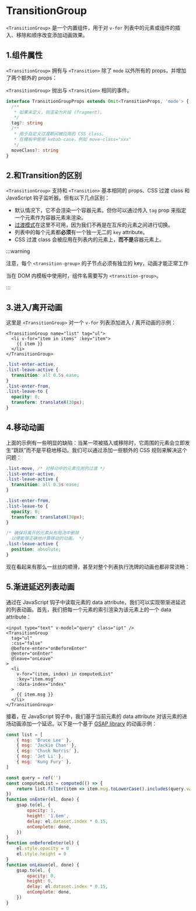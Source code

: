 # TransitionGroup

`<TransitionGroup>` 是一个内置组件，用于对 `v-for` 列表中的元素或组件的插入、移除和顺序改变添加动画效果。



## 1.组件属性

`<TransitionGroup>` 拥有与 `<Transition>` 除了 `mode` 以外所有的 props，并增加了两个额外的 props：

`<TransitionGroup>` 抛出与 `<Transition>` 相同的事件。

```ts
interface TransitionGroupProps extends Omit<TransitionProps, 'mode'> {
  /**
   * 如果未定义，则渲染为片段 (fragment)。
   */
  tag?: string
  /**
   * 用于自定义过渡期间被应用的 CSS class。
   * 在模板中使用 kebab-case，例如 move-class="xxx"
   */
  moveClass?: string
}
```





## 2.和Transition的区别

`<TransitionGroup>` 支持和 `<Transition>` 基本相同的 props、CSS 过渡 class 和 JavaScript 钩子监听器，但有以下几点区别：

- 默认情况下，它不会渲染一个容器元素。但你可以通过传入 `tag` prop 来指定一个元素作为容器元素来渲染。
- [过渡模式](https://cn.vuejs.org/guide/built-ins/transition.html#transition-modes)在这里不可用，因为我们不再是在互斥的元素之间进行切换。
- 列表中的每个元素都**必须**有一个独一无二的 `key` attribute。
- CSS 过渡 class 会被应用在列表内的元素上，**而不是**容器元素上。

:::warning

注意，每个 `<transition-group>` 的子节点必须有独立的 key，动画才能正常工作

当在 DOM 内模板中使用时，组件名需要写为 `<transition-group>`。

:::



## 3.进入/离开动画

这里是 `<TransitionGroup>` 对一个 `v-for` 列表添加进入 / 离开动画的示例：

```vue
<TransitionGroup name="list" tag="ul">
  <li v-for="item in items" :key="item">
    {{ item }}
  </li>
</TransitionGroup>
```

```css
.list-enter-active,
.list-leave-active {
  transition: all 0.5s ease;
}
.list-enter-from,
.list-leave-to {
  opacity: 0;
  transform: translateX(30px);
}
```

<MyTransition :demo="8"/>





## 4.移动动画

上面的示例有一些明显的缺陷：当某一项被插入或移除时，它周围的元素会立即发生“跳跃”而不是平稳地移动。我们可以通过添加一些额外的 CSS 规则来解决这个问题：

```css {1,15-17}
.list-move, /* 对移动中的元素应用的过渡 */
.list-enter-active,
.list-leave-active {
  transition: all 0.5s ease;
}

.list-enter-from,
.list-leave-to {
  opacity: 0;
  transform: translateX(30px);
}

/* 确保将离开的元素从布局流中删除
  以便能够正确地计算移动的动画。 */
.list-leave-active {
  position: absolute;
}
```

现在看起来有那么一丝丝的顺滑，甚至对整个列表执行洗牌的动画也都非常流畅：

<MyTransition :demo="9"/>



## 5.渐进延迟列表动画

通过在 JavaScript 钩子中读取元素的 data attribute，我们可以实现带渐进延迟的列表动画。首先，我们把每一个元素的索引渲染为该元素上的一个 data attribute：

```vue
<input type="text" v-model="query" class="ipt" />
<TransitionGroup
  tag="ul"
  :css="false"
  @before-enter="onBeforeEnter"
  @enter="onEnter"
  @leave="onLeave"
>
  <li
    v-for="(item, index) in computedList"
    :key="item.msg"
    :data-index="index"
  >
    {{ item.msg }}
  </li>
</TransitionGroup>
```

接着，在 JavaScript 钩子中，我们基于当前元素的 data attribute 对该元素的进场动画添加一个延迟。以下是一个基于 [GSAP library](https://gsap.com/) 的动画示例：

```js
const list = [
	{ msg: 'Bruce Lee' },
	{ msg: 'Jackie Chan' },
	{ msg: 'Chuck Norris' },
	{ msg: 'Jet Li' },
	{ msg: 'Kung Fury' },
]

const query = ref('')
const computedList = computed(() => {
	return list.filter(item => item.msg.toLowerCase().includes(query.value))
})
function onEnter(el, done) {
	gsap.to(el, {
		opacity: 1,
		height: '1.6em',
		delay: el.dataset.index * 0.15,
		onComplete: done,
	})
}
function onBeforeEnter(el) {
	el.style.opacity = 0
	el.style.height = 0
}
function onLeave(el, done) {
	gsap.to(el, {
		opacity: 0,
		height: 0,
		delay: el.dataset.index * 0.15,
		onComplete: done,
	})
}
```

<MyTransition :demo="11"/>